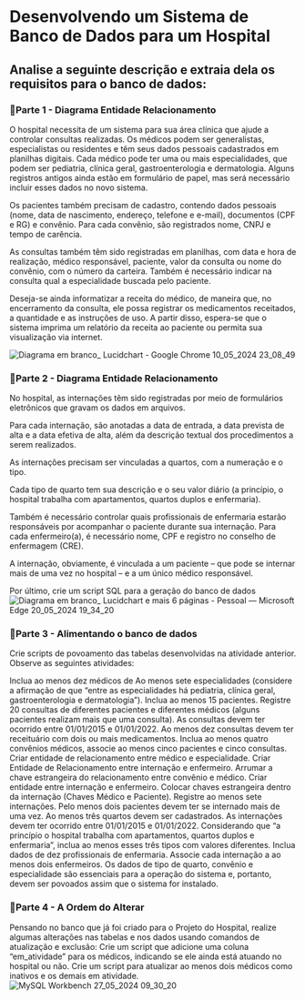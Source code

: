 # Desenvolvendo um Sistema de Banco de Dados para um Hospital

<h2> Analise a seguinte descrição e extraia dela os requisitos para o banco de dados:</h2>

<h3> 🔹Parte 1 - Diagrama Entidade Relacionamento </h3>
O hospital necessita de um sistema para sua área clínica que ajude a controlar consultas realizadas. Os médicos podem ser generalistas, especialistas ou residentes e têm seus dados pessoais cadastrados em planilhas digitais. Cada médico pode ter uma ou mais especialidades, que podem ser pediatria, clínica geral, gastroenterologia e dermatologia. Alguns registros antigos ainda estão em formulário de papel, mas será necessário incluir esses dados no novo sistema.

Os pacientes também precisam de cadastro, contendo dados pessoais (nome, data de nascimento, endereço, telefone e e-mail), documentos (CPF e RG) e convênio. Para cada convênio, são registrados nome, CNPJ e tempo de carência.

As consultas também têm sido registradas em planilhas, com data e hora de realização, médico responsável, paciente, valor da consulta ou nome do convênio, com o número da carteira. Também é necessário indicar na consulta qual a especialidade buscada pelo paciente.

Deseja-se ainda informatizar a receita do médico, de maneira que, no encerramento da consulta, ele possa registrar os medicamentos receitados, a quantidade e as instruções de uso. A partir disso, espera-se que o sistema imprima um relatório da receita ao paciente ou permita sua visualização via internet.

![Diagrama em branco_ Lucidchart - Google Chrome 10_05_2024 23_08_49](https://github.com/DanielFS22/DataBase-Hospital/assets/161477598/04e6c5d7-bac4-4f71-a177-014fd27a40b8)

<h3>🔹Parte 2 - Diagrama Entidade Relacionamento</h3>
No hospital, as internações têm sido registradas por meio de formulários eletrônicos que gravam os dados em arquivos.

Para cada internação, são anotadas a data de entrada, a data prevista de alta e a data efetiva de alta, além da descrição textual dos procedimentos a serem realizados.

As internações precisam ser vinculadas a quartos, com a numeração e o tipo.

Cada tipo de quarto tem sua descrição e o seu valor diário (a princípio, o hospital trabalha com apartamentos, quartos duplos e enfermaria).

Também é necessário controlar quais profissionais de enfermaria estarão responsáveis por acompanhar o paciente durante sua internação. Para cada enfermeiro(a), é necessário nome, CPF e registro no conselho de enfermagem (CRE).

A internação, obviamente, é vinculada a um paciente – que pode se internar mais de uma vez no hospital – e a um único médico responsável.

Por último, crie um script SQL para a geração do banco de dados
![Diagrama em branco_ Lucidchart e mais 6 páginas - Pessoal — Microsoft​ Edge 20_05_2024 19_34_20](https://github.com/DanielFS22/DataBase-Hospital/assets/161477598/c2456df9-18cd-4350-a9d8-7a6630cb6012)

<h3>🔹Parte 3 - Alimentando o banco de dados </h3>
Crie scripts de povoamento das tabelas desenvolvidas na atividade anterior. Observe as seguintes atividades:

Inclua ao menos dez médicos de
Ao menos sete especialidades (considere a afirmação de que “entre as especialidades há pediatria, clínica geral, gastroenterologia e dermatologia”).
Inclua ao menos 15 pacientes.
Registre 20 consultas de diferentes pacientes e diferentes médicos (alguns pacientes realizam mais que uma consulta). As consultas devem ter ocorrido entre 01/01/2015 e 01/01/2022. Ao menos dez consultas devem ter receituário com dois ou mais medicamentos.
Inclua ao menos quatro convênios médicos, associe ao menos cinco pacientes e cinco consultas.
Criar entidade de relacionamento entre médico e especialidade.
Criar Entidade de Relacionamento entre internação e enfermeiro.
Arrumar a chave estrangeira do relacionamento entre convênio e médico.
Criar entidade entre internação e enfermeiro.
Colocar chaves estrangeira dentro da internação (Chaves Médico e Paciente).
Registre ao menos sete internações. Pelo menos dois pacientes devem ter se internado mais de uma vez. Ao menos três quartos devem ser cadastrados. As internações devem ter ocorrido entre 01/01/2015 e 01/01/2022.
Considerando que “a princípio o hospital trabalha com apartamentos, quartos duplos e enfermaria”, inclua ao menos esses três tipos com valores diferentes.
Inclua dados de dez profissionais de enfermaria. Associe cada internação a ao menos dois enfermeiros.
Os dados de tipo de quarto, convênio e especialidade são essenciais para a operação do sistema e, portanto, devem ser povoados assim que o sistema for instalado.

<h3> 🔹Parte 4 - A Ordem do Alterar </h3>

Pensando no banco que já foi criado para o Projeto do Hospital, realize algumas alterações nas tabelas e nos dados usando comandos de atualização e exclusão:
Crie um script que adicione uma coluna “em_atividade” para os médicos, indicando se ele ainda está atuando no hospital ou não. 
Crie um script para atualizar ao menos dois médicos como inativos e os demais em atividade.
![MySQL Workbench 27_05_2024 09_30_20](https://github.com/DanielFS22/DataBase-Hospital/assets/161477598/02facff1-d37c-4b28-b011-933cf54c2652)
